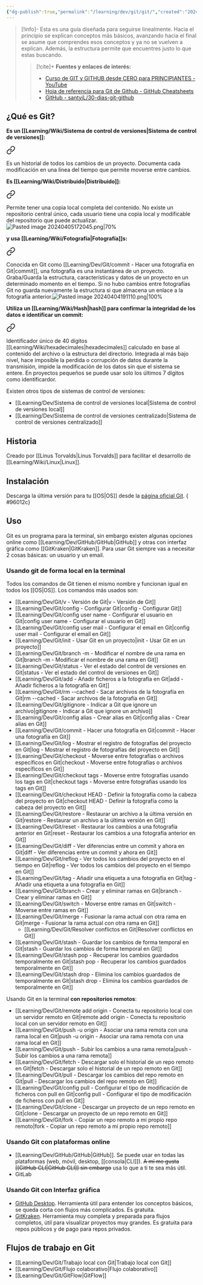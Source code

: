 ```yaml
---
{"dg-publish":true,"permalink":"/learning/dev/git/git/","created":"2024-03-14T13:56","updated":"2025-01-06T21:42"}
---
```



> [!info]-
> Esta es una guía diseñada para seguirse linealmente. Hacia el principio se explican conceptos más básicos, avanzando hacia el final se asume que comprendes esos conceptos y ya no se vuelven a explican. Además, la estructura permite que encuentres justo lo que estas buscando.
> 
>> [!cite]+ **Fuentes y enlaces de interés:**
>> - [Curso de GIT y GITHUB desde CERO para PRINCIPIANTES - YouTube](https://youtube.com/watch?v=3GymExBkKjE)
>> - [Hoja de referencia para Git de Github - GitHub Cheatsheets](https://training.github.com/downloads/es_ES/github-git-cheat-sheet/)
>> - [GitHub - santyjL/30-dias-git-github](https://github.com/santyjL/30-dias-git-github/tree/main)

## ¿Qué es Git?
**Es un [[Learning/Wiki/Sistema de control de versiones\|Sistema de control de versiones]]:** 
<div class="transclusion internal-embed is-loaded"><a class="markdown-embed-link" href="/sistema-de-control-de-versiones/#4a1b0e" aria-label="Open link"><svg xmlns="http://www.w3.org/2000/svg" width="24" height="24" viewBox="0 0 24 24" fill="none" stroke="currentColor" stroke-width="2" stroke-linecap="round" stroke-linejoin="round" class="svg-icon lucide-link"><path d="M10 13a5 5 0 0 0 7.54.54l3-3a5 5 0 0 0-7.07-7.07l-1.72 1.71"></path><path d="M14 11a5 5 0 0 0-7.54-.54l-3 3a5 5 0 0 0 7.07 7.07l1.71-1.71"></path></svg></a><div class="markdown-embed">



Es un historial de todos los cambios de un proyecto. Documenta cada modificación en una linea del tiempo que permite moverse entre cambios. 

</div></div>


**Es [[Learning/Wiki/Distribuido\|Distribuido]]:** 
<div class="transclusion internal-embed is-loaded"><a class="markdown-embed-link" href="/distribuido/#703a42" aria-label="Open link"><svg xmlns="http://www.w3.org/2000/svg" width="24" height="24" viewBox="0 0 24 24" fill="none" stroke="currentColor" stroke-width="2" stroke-linecap="round" stroke-linejoin="round" class="svg-icon lucide-link"><path d="M10 13a5 5 0 0 0 7.54.54l3-3a5 5 0 0 0-7.07-7.07l-1.72 1.71"></path><path d="M14 11a5 5 0 0 0-7.54-.54l-3 3a5 5 0 0 0 7.07 7.07l1.71-1.71"></path></svg></a><div class="markdown-embed">



Permite tener una copia local completa del contenido. No existe un repositorio central único, cada usuario tiene una copia local y modificable del repositorio que puede actualizar.![Pasted image 20240405172045.png|70%](/img/user/Engine/Attachments/Pasted%20image%2020240405172045.png) 

</div></div>


**y usa [[Learning/Wiki/Fotografía\|Fotografía]]s:** 
<div class="transclusion internal-embed is-loaded"><a class="markdown-embed-link" href="/fotografia/#3dcda9" aria-label="Open link"><svg xmlns="http://www.w3.org/2000/svg" width="24" height="24" viewBox="0 0 24 24" fill="none" stroke="currentColor" stroke-width="2" stroke-linecap="round" stroke-linejoin="round" class="svg-icon lucide-link"><path d="M10 13a5 5 0 0 0 7.54.54l3-3a5 5 0 0 0-7.07-7.07l-1.72 1.71"></path><path d="M14 11a5 5 0 0 0-7.54-.54l-3 3a5 5 0 0 0 7.07 7.07l1.71-1.71"></path></svg></a><div class="markdown-embed">



Conocida en Git como [[Learning/Dev/Git/commit - Hacer una fotografía en Git\|commit]], una fotografía es una instantánea de un proyecto. Graba/Guarda la estructura, características y datos de un proyecto en un determinado momento en el tiempo. Si no hubo cambios entre fotografías Git no guarda nuevamente la estructura si que almacena un enlace a la fotografía anterior.![Pasted image 20240404191110.png|100%](/img/user/Engine/Attachments/Pasted%20image%2020240404191110.png) 

</div></div>


**Utiliza un [[Learning/Wiki/Hash\|hash]] para confirmar la integridad de los datos e identificar un commit:** 

<div class="transclusion internal-embed is-loaded"><a class="markdown-embed-link" href="/hash/#c1dcc8" aria-label="Open link"><svg xmlns="http://www.w3.org/2000/svg" width="24" height="24" viewBox="0 0 24 24" fill="none" stroke="currentColor" stroke-width="2" stroke-linecap="round" stroke-linejoin="round" class="svg-icon lucide-link"><path d="M10 13a5 5 0 0 0 7.54.54l3-3a5 5 0 0 0-7.07-7.07l-1.72 1.71"></path><path d="M14 11a5 5 0 0 0-7.54-.54l-3 3a5 5 0 0 0 7.07 7.07l1.71-1.71"></path></svg></a><div class="markdown-embed">



Identificador único de 40 dígitos [[Learning/Wiki/hexadecimales\|hexadecimales]] calculado en base al contenido del archivo o la estructura del directorio. Integrada al más bajo nivel, hace imposible la perdida o corrupción de datos durante la transmisión, impide la modificación de los datos sin que el sistema se entere. En proyectos pequeños se puede usar solo los últimos 7 dígitos como identificardor. 

</div></div>
  

Existen otros tipos de sistemas de control de versiones:
- [[Learning/Dev/Sistema de control de versiones local\|Sistema de control de versiones local]] 
- [[Learning/Dev/Sistema de control de versiones centralizado\|Sistema de control de versiones centralizado]] 
## Historia
Creado por [[Linus Torvalds\|Linus Torvalds]] para facilitar el desarrollo de [[Learning/Wiki/Linux\|Linux]].

## Instalación
Descarga la última versión para tu [[OS\|OS]] desde la [página oficial Git](https://git-scm.com/).
{ #96012c}


## Uso
Git es un programa para la terminal, sin embargo existen algunas opciones online como [[Learning/Dev/GitHub/GitHub\|GitHub]] y otras con interfaz gráfica como [[GitKraken\|GitKraken]]. Para usar Git siempre vas a necesitar 2 cosas básicas: un usuario y un email.

### Usando git de forma local en la terminal
Todos los comandos de Git tienen el mismo nombre y funcionan igual en todos los [[OS\|OS]]. Los comandos más usados son:
- [[Learning/Dev/Git/v - Versión de Git\|v - Versión de Git]]
- [[Learning/Dev/Git/config - Configurar Git\|config - Configurar Git]]
- [[Learning/Dev/Git/config user name - Configurar el usuario en Git\|config user name - Configurar el usuario en Git]]
- [[Learning/Dev/Git/config user mail - Configurar el email en Git\|config user mail - Configurar el email en Git]]
- [[Learning/Dev/Git/init - Usar Git en un proyecto\|init - Usar Git en un proyecto]] 
- [[Learning/Dev/Git/branch -m - Modificar el nombre de una rama en Git\|branch -m - Modificar el nombre de una rama en Git]] 
- [[Learning/Dev/Git/status - Ver el estado del control de versiones en Git\|status - Ver el estado del control de versiones en Git]]
- [[Learning/Dev/Git/add - Añadir ficheros a la fotografía en Git\|add - Añadir ficheros a la fotografía en Git]]
- [[Learning/Dev/Git/rm --cached - Sacar archivos de la fotografía en Git\|rm --cached - Sacar archivos de la fotografía en Git]] 
- [[Learning/Dev/Git/gitignore - Indicar a Git que ignore un archivo\|gitignore - Indicar a Git que ignore un archivo]] 
- [[Learning/Dev/Git/config alias - Crear alias en Git\|config alias - Crear alias en Git]]
- [[Learning/Dev/Git/commit - Hacer una fotografía en Git\|commit - Hacer una fotografía en Git]]
- [[Learning/Dev/Git/log - Mostrar el registro de fotografías del proyecto en Git\|log - Mostrar el registro de fotografías del proyecto en Git]] 
- [[Learning/Dev/Git/checkout - Moverse entre fotografías o archivos específicos en Git\|checkout - Moverse entre fotografías o archivos específicos en Git]] 
- [[Learning/Dev/Git/checkout tags - Moverse entre fotografías usando los tags en Git\|checkout tags - Moverse entre fotografías usando los tags en Git]] 
- [[Learning/Dev/Git/checkout HEAD - Definir la fotografía como la cabeza del proyecto en Git\|checkout HEAD - Definir la fotografía como la cabeza del proyecto en Git]] 
- [[Learning/Dev/Git/restore - Restaurar un archivo a la última versión en Git\|restore - Restaurar un archivo a la última versión en Git]] 
- [[Learning/Dev/Git/reset - Restaurar los cambios a una fotografía anterior en  Git\|reset - Restaurar los cambios a una fotografía anterior en  Git]] 
- [[Learning/Dev/Git/diff - Ver diferencias entre un commit y ahora en Git\|diff - Ver diferencias entre un commit y ahora en Git]] 
- [[Learning/Dev/Git/reflog - Ver todos los cambios del proyecto en el tiempo en Git\|reflog - Ver todos los cambios del proyecto en el tiempo en Git]] 
- [[Learning/Dev/Git/tag - Añadir una etiqueta a una fotografía en Git\|tag - Añadir una etiqueta a una fotografía en Git]] 
- [[Learning/Dev/Git/branch - Crear y eliminar ramas en Git\|branch - Crear y eliminar ramas en Git]] 
- [[Learning/Dev/Git/switch - Moverse entre ramas en Git\|switch - Moverse entre ramas en Git]] 
- [[Learning/Dev/Git/merge - Fusionar la rama actual con otra rama en Git\|merge - Fusionar la rama actual con otra rama en Git]] 
   - [[Learning/Dev/Git/Resolver conflictos en Git\|Resolver conflictos en Git]] 
- [[Learning/Dev/Git/stash - Guardar los cambios de forma temporal en Git\|stash - Guardar los cambios de forma temporal en Git]] 
- [[Learning/Dev/Git/stash pop - Recuperar los cambios guardados temporalmente en Git\|stash pop - Recuperar los cambios guardados temporalmente en Git]] 
- [[Learning/Dev/Git/stash drop - Elimina los cambios guardados de temporalmente en Git\|stash drop - Elimina los cambios guardados de temporalmente en Git]] 

Usando Git en la terminal **con repositorios remotos**: 
- [[Learning/Dev/Git/remote add origin - Conecta tu repositorio local con un servidor remoto en Git\|remote add origin - Conecta tu repositorio local con un servidor remoto en Git]] 
- [[Learning/Dev/Git/push -u origin - Asociar una rama remota con una rama local en Git\|push -u origin - Asociar una rama remota con una rama local en Git]] 
- [[Learning/Dev/Git/push - Subir los cambios a una rama remota\|push - Subir los cambios a una rama remota]] 
- [[Learning/Dev/Git/fetch - Descargar solo el historial de un repo remoto en Git\|fetch - Descargar solo el historial de un repo remoto en Git]] 
- [[Learning/Dev/Git/pull - Descargar los cambios del repo remoto en Git\|pull - Descargar los cambios del repo remoto en Git]] 
- [[Learning/Dev/Git/config pull - Configurar el tipo de modificación de ficheros con pull en Git\|config pull - Configurar el tipo de modificación de ficheros con pull en Git]] 
- [[Learning/Dev/Git/clone - Descargar un proyecto de un repo remoto en Git\|clone - Descargar un proyecto de un repo remoto en Git]] 
- [[Learning/Dev/Git/fork - Copiar un repo remoto a mi propio repo remoto\|fork - Copiar un repo remoto a mi propio repo remoto]] 

### Usando Git con plataformas online 
- [[Learning/Dev/GitHub/GitHub\|GitHub]]. Se puede usar en todas las plataformas (web, móvil, desktop, [[consola\|CLI]]). ~~A mi me gusta [[GitHub CLI\|GitHub CLI]] sin embargo~~ usa lo que a ti te sea más útil. 
- GitLab

### Usando Git con Interfaz gráfica
- [GitHub Desktop](https://desktop.github.com/). Herramienta útil para entender los conceptos básicos, se queda corta con flujos más complicados. Es gratuita.
- [GitKraken](https://www.gitkraken.com/). Herramienta muy completa y preparada para flujos completos, útil para visualizar proyectos muy grandes. Es gratuita para repos públicos y de pago para repos privados. 

## Flujos de trabajo en Git
- [[Learning/Dev/Git/Trabajo local con Git\|Trabajo local con Git]] 
- [[Learning/Dev/Git/Flujo colaborativo\|Flujo colaborativo]] 
- [[Learning/Dev/Git/GitFlow\|GitFlow]] 